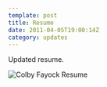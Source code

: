 ```yaml
---
template: post
title: Resume
date: 2011-04-05T19:00:14Z
category: updates
---
```

Updated resume.

![Colby Fayock Resume](https://cdn.fay.io/images/2011/colby-fayock-web-and-graphic-design-resume-2011.1.jpg)